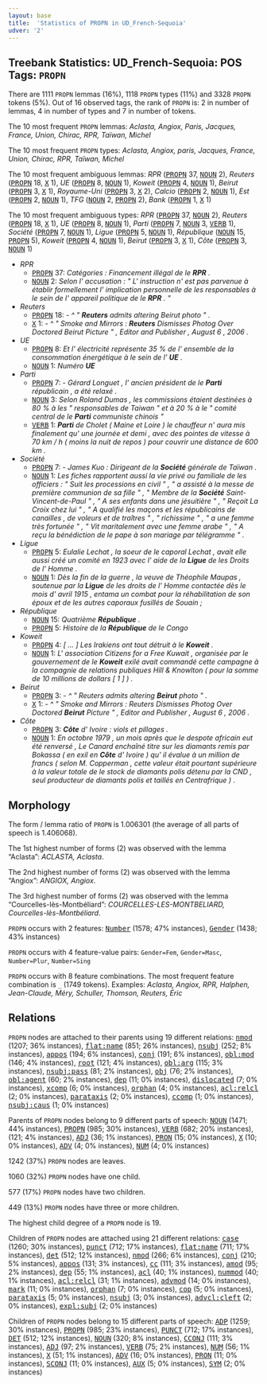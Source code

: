 ```yaml
---
layout: base
title:  'Statistics of PROPN in UD_French-Sequoia'
udver: '2'
---
```


## Treebank Statistics: UD_French-Sequoia: POS Tags: `PROPN`

There are 1111 `PROPN` lemmas (16%), 1118 `PROPN` types (11%) and 3328 `PROPN` tokens (5%).
Out of 16 observed tags, the rank of `PROPN` is: 2 in number of lemmas, 4 in number of types and 7 in number of tokens.

The 10 most frequent `PROPN` lemmas: <em>Aclasta, Angiox, Paris, Jacques, France, Union, Chirac, RPR, Taïwan, Michel</em>

The 10 most frequent `PROPN` types:  <em>Aclasta, Angiox, paris, Jacques, France, Union, Chirac, RPR, Taïwan, Michel</em>

The 10 most frequent ambiguous lemmas: <em>RPR</em> (<tt><a href="fr_sequoia-pos-PROPN.html">PROPN</a></tt> 37, <tt><a href="fr_sequoia-pos-NOUN.html">NOUN</a></tt> 2), <em>Reuters</em> (<tt><a href="fr_sequoia-pos-PROPN.html">PROPN</a></tt> 18, <tt><a href="fr_sequoia-pos-X.html">X</a></tt> 1), <em>UE</em> (<tt><a href="fr_sequoia-pos-PROPN.html">PROPN</a></tt> 8, <tt><a href="fr_sequoia-pos-NOUN.html">NOUN</a></tt> 1), <em>Koweit</em> (<tt><a href="fr_sequoia-pos-PROPN.html">PROPN</a></tt> 4, <tt><a href="fr_sequoia-pos-NOUN.html">NOUN</a></tt> 1), <em>Beirut</em> (<tt><a href="fr_sequoia-pos-PROPN.html">PROPN</a></tt> 3, <tt><a href="fr_sequoia-pos-X.html">X</a></tt> 1), <em>Royaume-Uni</em> (<tt><a href="fr_sequoia-pos-PROPN.html">PROPN</a></tt> 3, <tt><a href="fr_sequoia-pos-X.html">X</a></tt> 2), <em>Calcio</em> (<tt><a href="fr_sequoia-pos-PROPN.html">PROPN</a></tt> 2, <tt><a href="fr_sequoia-pos-NOUN.html">NOUN</a></tt> 1), <em>Est</em> (<tt><a href="fr_sequoia-pos-PROPN.html">PROPN</a></tt> 2, <tt><a href="fr_sequoia-pos-NOUN.html">NOUN</a></tt> 1), <em>TFG</em> (<tt><a href="fr_sequoia-pos-NOUN.html">NOUN</a></tt> 2, <tt><a href="fr_sequoia-pos-PROPN.html">PROPN</a></tt> 2), <em>Bank</em> (<tt><a href="fr_sequoia-pos-PROPN.html">PROPN</a></tt> 1, <tt><a href="fr_sequoia-pos-X.html">X</a></tt> 1)

The 10 most frequent ambiguous types:  <em>RPR</em> (<tt><a href="fr_sequoia-pos-PROPN.html">PROPN</a></tt> 37, <tt><a href="fr_sequoia-pos-NOUN.html">NOUN</a></tt> 2), <em>Reuters</em> (<tt><a href="fr_sequoia-pos-PROPN.html">PROPN</a></tt> 18, <tt><a href="fr_sequoia-pos-X.html">X</a></tt> 1), <em>UE</em> (<tt><a href="fr_sequoia-pos-PROPN.html">PROPN</a></tt> 8, <tt><a href="fr_sequoia-pos-NOUN.html">NOUN</a></tt> 1), <em>Parti</em> (<tt><a href="fr_sequoia-pos-PROPN.html">PROPN</a></tt> 7, <tt><a href="fr_sequoia-pos-NOUN.html">NOUN</a></tt> 3, <tt><a href="fr_sequoia-pos-VERB.html">VERB</a></tt> 1), <em>Société</em> (<tt><a href="fr_sequoia-pos-PROPN.html">PROPN</a></tt> 7, <tt><a href="fr_sequoia-pos-NOUN.html">NOUN</a></tt> 1), <em>Ligue</em> (<tt><a href="fr_sequoia-pos-PROPN.html">PROPN</a></tt> 5, <tt><a href="fr_sequoia-pos-NOUN.html">NOUN</a></tt> 1), <em>République</em> (<tt><a href="fr_sequoia-pos-NOUN.html">NOUN</a></tt> 15, <tt><a href="fr_sequoia-pos-PROPN.html">PROPN</a></tt> 5), <em>Koweit</em> (<tt><a href="fr_sequoia-pos-PROPN.html">PROPN</a></tt> 4, <tt><a href="fr_sequoia-pos-NOUN.html">NOUN</a></tt> 1), <em>Beirut</em> (<tt><a href="fr_sequoia-pos-PROPN.html">PROPN</a></tt> 3, <tt><a href="fr_sequoia-pos-X.html">X</a></tt> 1), <em>Côte</em> (<tt><a href="fr_sequoia-pos-PROPN.html">PROPN</a></tt> 3, <tt><a href="fr_sequoia-pos-NOUN.html">NOUN</a></tt> 1)


* <em>RPR</em>
  * <tt><a href="fr_sequoia-pos-PROPN.html">PROPN</a></tt> 37: <em>Catégories : Financement illégal de le <b>RPR</b> .</em>
  * <tt><a href="fr_sequoia-pos-NOUN.html">NOUN</a></tt> 2: <em>Selon l' accusation : " L' instruction n' est pas parvenue à établir formellement l' implication personnelle de les responsables à le sein de l' appareil politique de le <b>RPR</b> . "</em>
* <em>Reuters</em>
  * <tt><a href="fr_sequoia-pos-PROPN.html">PROPN</a></tt> 18: <em>- ^ " <b>Reuters</b> admits altering Beirut photo " .</em>
  * <tt><a href="fr_sequoia-pos-X.html">X</a></tt> 1: <em>- ^ " Smoke and Mirrors : <b>Reuters</b> Dismisses Photog Over Doctored Beirut Picture " , Editor and Publisher , August 6 , 2006 .</em>
* <em>UE</em>
  * <tt><a href="fr_sequoia-pos-PROPN.html">PROPN</a></tt> 8: <em>Et l' électricité représente 35 % de l' ensemble de la consommation énergétique à le sein de l' <b>UE</b> .</em>
  * <tt><a href="fr_sequoia-pos-NOUN.html">NOUN</a></tt> 1: <em>Numéro <b>UE</b></em>
* <em>Parti</em>
  * <tt><a href="fr_sequoia-pos-PROPN.html">PROPN</a></tt> 7: <em>- Gérard Longuet , l' ancien président de le <b>Parti</b> républicain , a été relaxé .</em>
  * <tt><a href="fr_sequoia-pos-NOUN.html">NOUN</a></tt> 3: <em>Selon Roland Dumas , les commissions étaient destinées à 80 % à les " responsables de Taiwan " et à 20 % à le " comité central de le <b>Parti</b> communiste chinois "</em>
  * <tt><a href="fr_sequoia-pos-VERB.html">VERB</a></tt> 1: <em><b>Parti</b> de Cholet ( Maine et Loire ) le chauffeur n' aura mis finalement qu' une journée et demi , avec des pointes de vitesse à 70 km / h ( moins la nuit de repos ) pour couvrir une distance de 600 km .</em>
* <em>Société</em>
  * <tt><a href="fr_sequoia-pos-PROPN.html">PROPN</a></tt> 7: <em>- James Kuo : Dirigeant de la <b>Société</b> générale de Taïwan .</em>
  * <tt><a href="fr_sequoia-pos-NOUN.html">NOUN</a></tt> 1: <em>Les fiches rapportent aussi la vie privé ou familiale de les officiers : " Suit les processions en civil " , " a assisté à la messe de première communion de sa fille " , " Membre de la <b>Société</b> Saint-Vincent-de-Paul " , " A ses enfants dans une jésuitière " , " Reçoit La Croix chez lui " , " A qualifié les maçons et les républicains de canailles , de voleurs et de traîtres " , " richissime " , " a une femme très fortunée " , " Vit maritalement avec une femme arabe " , " A reçu la bénédiction de le pape à son mariage par télégramme " .</em>
* <em>Ligue</em>
  * <tt><a href="fr_sequoia-pos-PROPN.html">PROPN</a></tt> 5: <em>Eulalie Lechat , la soeur de le caporal Lechat , avait elle aussi créé un comité en 1923 avec l' aide de la <b>Ligue</b> de les Droits de l' Homme .</em>
  * <tt><a href="fr_sequoia-pos-NOUN.html">NOUN</a></tt> 1: <em>Dès la fin de la guerre , la veuve de Théophile Maupas , soutenue par la <b>Ligue</b> de les droits de l' Homme contactée dès le mois d' avril 1915 , entama un combat pour la réhabilitation de son époux et de les autres caporaux fusillés de Souain ;</em>
* <em>République</em>
  * <tt><a href="fr_sequoia-pos-NOUN.html">NOUN</a></tt> 15: <em>Quatrième <b>République</b> .</em>
  * <tt><a href="fr_sequoia-pos-PROPN.html">PROPN</a></tt> 5: <em>Histoire de la <b>République</b> de le Congo</em>
* <em>Koweit</em>
  * <tt><a href="fr_sequoia-pos-PROPN.html">PROPN</a></tt> 4: <em>[ ... ] Les Irakiens ont tout détruit à le <b>Koweit</b> .</em>
  * <tt><a href="fr_sequoia-pos-NOUN.html">NOUN</a></tt> 1: <em>L' association Citizens for a Free Kuwait , organisée par le gouvernement de le <b>Koweit</b> exilé avait commandé cette campagne à la compagnie de relations publiques Hill & Knowlton ( pour la somme de 10 millions de dollars [ 1 ] ) .</em>
* <em>Beirut</em>
  * <tt><a href="fr_sequoia-pos-PROPN.html">PROPN</a></tt> 3: <em>- ^ " Reuters admits altering <b>Beirut</b> photo " .</em>
  * <tt><a href="fr_sequoia-pos-X.html">X</a></tt> 1: <em>- ^ " Smoke and Mirrors : Reuters Dismisses Photog Over Doctored <b>Beirut</b> Picture " , Editor and Publisher , August 6 , 2006 .</em>
* <em>Côte</em>
  * <tt><a href="fr_sequoia-pos-PROPN.html">PROPN</a></tt> 3: <em><b>Côte</b> d' Ivoire : viols et pillages .</em>
  * <tt><a href="fr_sequoia-pos-NOUN.html">NOUN</a></tt> 1: <em>En octobre 1979 , un mois après que le despote africain eut été renversé , Le Canard enchaîné titre sur les diamants remis par Bokassa ( en exil en <b>Côte</b> d' Ivoire ) qu' il évalue à un million de francs ( selon M. Copperman , cette valeur était pourtant supérieure à la valeur totale de le stock de diamants polis détenu par la CND , seul producteur de diamants polis et taillés en Centrafrique ) .</em>

## Morphology

The form / lemma ratio of `PROPN` is 1.006301 (the average of all parts of speech is 1.406068).

The 1st highest number of forms (2) was observed with the lemma “Aclasta”: <em>ACLASTA, Aclasta</em>.

The 2nd highest number of forms (2) was observed with the lemma “Angiox”: <em>ANGIOX, Angiox</em>.

The 3rd highest number of forms (2) was observed with the lemma “Courcelles-lès-Montbéliard”: <em>COURCELLES-LES-MONTBELIARD, Courcelles-lès-Montbéliard</em>.

`PROPN` occurs with 2 features: <tt><a href="fr_sequoia-feat-Number.html">Number</a></tt> (1578; 47% instances), <tt><a href="fr_sequoia-feat-Gender.html">Gender</a></tt> (1438; 43% instances)

`PROPN` occurs with 4 feature-value pairs: `Gender=Fem`, `Gender=Masc`, `Number=Plur`, `Number=Sing`

`PROPN` occurs with 8 feature combinations.
The most frequent feature combination is `_` (1749 tokens).
Examples: <em>Aclasta, Angiox, RPR, Halphen, Jean-Claude, Méry, Schuller, Thomson, Reuters, Éric</em>


## Relations

`PROPN` nodes are attached to their parents using 19 different relations: <tt><a href="fr_sequoia-dep-nmod.html">nmod</a></tt> (1207; 36% instances), <tt><a href="fr_sequoia-dep-flat-name.html">flat:name</a></tt> (851; 26% instances), <tt><a href="fr_sequoia-dep-nsubj.html">nsubj</a></tt> (252; 8% instances), <tt><a href="fr_sequoia-dep-appos.html">appos</a></tt> (194; 6% instances), <tt><a href="fr_sequoia-dep-conj.html">conj</a></tt> (191; 6% instances), <tt><a href="fr_sequoia-dep-obl-mod.html">obl:mod</a></tt> (146; 4% instances), <tt><a href="fr_sequoia-dep-root.html">root</a></tt> (121; 4% instances), <tt><a href="fr_sequoia-dep-obl-arg.html">obl:arg</a></tt> (115; 3% instances), <tt><a href="fr_sequoia-dep-nsubj-pass.html">nsubj:pass</a></tt> (81; 2% instances), <tt><a href="fr_sequoia-dep-obj.html">obj</a></tt> (76; 2% instances), <tt><a href="fr_sequoia-dep-obl-agent.html">obl:agent</a></tt> (60; 2% instances), <tt><a href="fr_sequoia-dep-dep.html">dep</a></tt> (11; 0% instances), <tt><a href="fr_sequoia-dep-dislocated.html">dislocated</a></tt> (7; 0% instances), <tt><a href="fr_sequoia-dep-xcomp.html">xcomp</a></tt> (6; 0% instances), <tt><a href="fr_sequoia-dep-orphan.html">orphan</a></tt> (4; 0% instances), <tt><a href="fr_sequoia-dep-acl-relcl.html">acl:relcl</a></tt> (2; 0% instances), <tt><a href="fr_sequoia-dep-parataxis.html">parataxis</a></tt> (2; 0% instances), <tt><a href="fr_sequoia-dep-ccomp.html">ccomp</a></tt> (1; 0% instances), <tt><a href="fr_sequoia-dep-nsubj-caus.html">nsubj:caus</a></tt> (1; 0% instances)

Parents of `PROPN` nodes belong to 9 different parts of speech: <tt><a href="fr_sequoia-pos-NOUN.html">NOUN</a></tt> (1471; 44% instances), <tt><a href="fr_sequoia-pos-PROPN.html">PROPN</a></tt> (985; 30% instances), <tt><a href="fr_sequoia-pos-VERB.html">VERB</a></tt> (682; 20% instances),  (121; 4% instances), <tt><a href="fr_sequoia-pos-ADJ.html">ADJ</a></tt> (36; 1% instances), <tt><a href="fr_sequoia-pos-PRON.html">PRON</a></tt> (15; 0% instances), <tt><a href="fr_sequoia-pos-X.html">X</a></tt> (10; 0% instances), <tt><a href="fr_sequoia-pos-ADV.html">ADV</a></tt> (4; 0% instances), <tt><a href="fr_sequoia-pos-NUM.html">NUM</a></tt> (4; 0% instances)

1242 (37%) `PROPN` nodes are leaves.

1060 (32%) `PROPN` nodes have one child.

577 (17%) `PROPN` nodes have two children.

449 (13%) `PROPN` nodes have three or more children.

The highest child degree of a `PROPN` node is 19.

Children of `PROPN` nodes are attached using 21 different relations: <tt><a href="fr_sequoia-dep-case.html">case</a></tt> (1260; 30% instances), <tt><a href="fr_sequoia-dep-punct.html">punct</a></tt> (712; 17% instances), <tt><a href="fr_sequoia-dep-flat-name.html">flat:name</a></tt> (711; 17% instances), <tt><a href="fr_sequoia-dep-det.html">det</a></tt> (512; 12% instances), <tt><a href="fr_sequoia-dep-nmod.html">nmod</a></tt> (266; 6% instances), <tt><a href="fr_sequoia-dep-conj.html">conj</a></tt> (210; 5% instances), <tt><a href="fr_sequoia-dep-appos.html">appos</a></tt> (131; 3% instances), <tt><a href="fr_sequoia-dep-cc.html">cc</a></tt> (111; 3% instances), <tt><a href="fr_sequoia-dep-amod.html">amod</a></tt> (95; 2% instances), <tt><a href="fr_sequoia-dep-dep.html">dep</a></tt> (55; 1% instances), <tt><a href="fr_sequoia-dep-acl.html">acl</a></tt> (40; 1% instances), <tt><a href="fr_sequoia-dep-nummod.html">nummod</a></tt> (40; 1% instances), <tt><a href="fr_sequoia-dep-acl-relcl.html">acl:relcl</a></tt> (31; 1% instances), <tt><a href="fr_sequoia-dep-advmod.html">advmod</a></tt> (14; 0% instances), <tt><a href="fr_sequoia-dep-mark.html">mark</a></tt> (11; 0% instances), <tt><a href="fr_sequoia-dep-orphan.html">orphan</a></tt> (7; 0% instances), <tt><a href="fr_sequoia-dep-cop.html">cop</a></tt> (5; 0% instances), <tt><a href="fr_sequoia-dep-parataxis.html">parataxis</a></tt> (5; 0% instances), <tt><a href="fr_sequoia-dep-nsubj.html">nsubj</a></tt> (3; 0% instances), <tt><a href="fr_sequoia-dep-advcl-cleft.html">advcl:cleft</a></tt> (2; 0% instances), <tt><a href="fr_sequoia-dep-expl-subj.html">expl:subj</a></tt> (2; 0% instances)

Children of `PROPN` nodes belong to 15 different parts of speech: <tt><a href="fr_sequoia-pos-ADP.html">ADP</a></tt> (1259; 30% instances), <tt><a href="fr_sequoia-pos-PROPN.html">PROPN</a></tt> (985; 23% instances), <tt><a href="fr_sequoia-pos-PUNCT.html">PUNCT</a></tt> (712; 17% instances), <tt><a href="fr_sequoia-pos-DET.html">DET</a></tt> (512; 12% instances), <tt><a href="fr_sequoia-pos-NOUN.html">NOUN</a></tt> (320; 8% instances), <tt><a href="fr_sequoia-pos-CCONJ.html">CCONJ</a></tt> (111; 3% instances), <tt><a href="fr_sequoia-pos-ADJ.html">ADJ</a></tt> (97; 2% instances), <tt><a href="fr_sequoia-pos-VERB.html">VERB</a></tt> (75; 2% instances), <tt><a href="fr_sequoia-pos-NUM.html">NUM</a></tt> (56; 1% instances), <tt><a href="fr_sequoia-pos-X.html">X</a></tt> (51; 1% instances), <tt><a href="fr_sequoia-pos-ADV.html">ADV</a></tt> (16; 0% instances), <tt><a href="fr_sequoia-pos-PRON.html">PRON</a></tt> (11; 0% instances), <tt><a href="fr_sequoia-pos-SCONJ.html">SCONJ</a></tt> (11; 0% instances), <tt><a href="fr_sequoia-pos-AUX.html">AUX</a></tt> (5; 0% instances), <tt><a href="fr_sequoia-pos-SYM.html">SYM</a></tt> (2; 0% instances)

